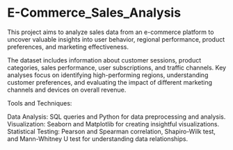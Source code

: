 # E-Commerce_Sales_Analysis

This project aims to analyze sales data from an e-commerce platform to uncover valuable insights into user behavior, regional performance, product preferences, and marketing effectiveness.

The dataset includes information about customer sessions, product categories, sales performance, user subscriptions, and traffic channels. Key analyses focus on identifying high-performing regions, understanding customer preferences, and evaluating the impact of different marketing channels and devices on overall revenue.

Tools and Techniques:

Data Analysis: SQL queries and Python for data preprocessing and analysis.
Visualization: Seaborn and Matplotlib for creating insightful visualizations.
Statistical Testing: Pearson and Spearman correlation, Shapiro-Wilk test, and Mann-Whitney U test for understanding data relationships.

